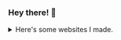 ### Hey there! 👋

<details>
  <summary>Here's some websites I made.</summary>
  
  > **bernzrdo**  
  > Personal website 
  > [bernzrdo.glitch.me](https://bernzrdo.glitch.me/)  

  > **Luso News**  
  > Fake news website  
  > [lusonews.now.sh](https://lusonews.now.sh/)  

  > **Custom Discs**  
  > Custom discs resource pack generator _(Weak UX)_  
  > [bernzrdo.github.io/customdiscs](https://bernzrdo.github.io/customdiscs/)  

  > **sapo**  
  > Help page for a Discord bot _(Abandoned)_  
  > [sapo.now.sh](https://sapo.now.sh/)  

  > **Guess Who**  
  > Playable Guess Who game _(Weak UX)_  
  > [bernzrdo.github.io/guesswho](https://bernzrdo.github.io/guesswho/)  

  > **Dashboard**  
  > School project  
  > [bernzrdo.github.io/dashboard](https://bernzrdo.github.io/dashboard/)  

  > **Slayyyter**  
  > School project  
  > [bernzrdo.github.io/slayyyter](https://bernzrdo.github.io/slayyyter/)  

  > **Pregnancy Detector**  
  > Joke pregnancy test website  
  > [pregnancy.neocities.org](https://pregnancy.neocities.org/)  

  > **Tasklist**  
  > Tasklist web app for iPhone _(Contains bugs)_  
  > [tasklist.neocities.org](https://tasklist.neocities.org/)  

  > **QuickStream**  
  > Listen to a preview of each song in an album  
  > [quickstream.neocities.org](https://quickstream.neocities.org/)  

  > **MusicData**  
  > Music preview using iTunes _(Weak UX)_  
  > [musicdata.neocities.org](https://musicdata.neocities.org/)  

  > **Instituições e Orgãos da UE**  
  > School project  
  > [ioue.neocities.org](https://ioue.neocities.org/)  

  > **MADDOG™**  
  > Teen influencer squad _(Abandoned)_  
  > [maddogtm.neocities.org](https://maddogtm.neocities.org/)  

  > **Inspiral**  
  > Concept for social network. _(Abandoned)_  
  > [inspiral.neocities.org](https://inspiral.neocities.org/)  
</details>
